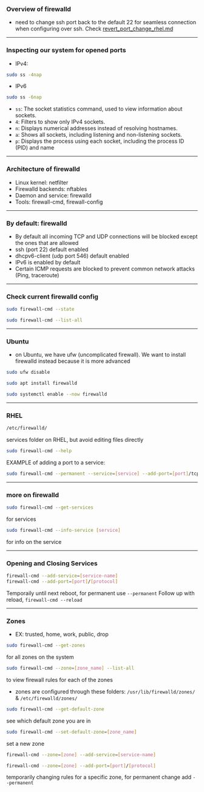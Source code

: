 ### Overview of firewalld
- need to change ssh port back to the default 22 for seamless connection when configuring over ssh. Check [revert_port_change_rhel.md](https://github.com/ZilongJas/SSH_Best_Practices/blob/main/revert_port_change_rhel.md) 
___
### Inspecting our system for opened ports
- IPv4:
```bash
sudo ss -4nap
```
- IPv6
```bash
sudo ss -6nap
```
- `ss`: The socket statistics command, used to view information about sockets.
- `4`: Filters to show only IPv4 sockets.
- `n`: Displays numerical addresses instead of resolving hostnames.
- `a`: Shows all sockets, including listening and non-listening sockets.
- `p`: Displays the process using each socket, including the process ID (PID) and name
___
### Architecture of firewalld
- Linux kernel: netfilter
- Firewalld backends: nftables
- Daemon and service: firewalld
- Tools: firewall-cmd, firewall-config
___
### By default: firewalld
- By default all incoming TCP and UDP connections will be blocked except the ones that are allowed
- ssh (port 22) default enabled
- dhcpv6-client (udp port 546) default enabled
- IPv6 is enabled by default
- Certain ICMP requests are blocked to prevent common network attacks (Ping, traceroute)
___
### Check current firewalld config
```bash
sudo firewall-cmd --state
```
```bash
sudo firewall-cmd --list-all
```
___
### Ubuntu
- on Ubuntu, we have ufw (uncomplicated firewall). We want to install firewalld instead because it is more advanced
```bash
sudo ufw disable
```
```bash
sudo apt install firewalld
```
```bash
sudo systemctl enable --now firewalld
```
___
### RHEL
```bash
/etc/firewalld/
```
services folder on RHEL, but avoid editing files directly
```bash
sudo firewall-cmd --help
```
EXAMPLE of adding a port to a service:
```bash
sudo firewall-cmd --permanent --service=[service] --add-port=[port]/tcp
```
___
### more on firewalld
```bash
sudo firewall-cmd --get-services
```
for services
```bash
sudo firewall-cmd --info-service [service]
```
for info on the service
___
### Opening and Closing Services
```bash
firewall-cmd --add-service=[service-name]
firewall-cmd --add-port=[port]/[protocol]
```
Temporaily until next reboot, for permanent use `--permanent`
Follow up with reload, `firewall-cmd --reload`
___
### Zones
- EX: trusted, home, work, public, drop
```bash
sudo firewall-cmd --get-zones
```
for all zones on the system
```bash
sudo firewall-cmd --zone=[zone_name] --list-all
```
to view firewall rules for each of the zones 
- zones are configured through these folders: `/usr/lib/firewalld/zones/` & `/etc/firewalld/zones/`
```bash
sudo firewall-cmd --get-default-zone
```
see which default zone you are in
```bash
sudo firewall-cmd --set-default-zone=[zone_name]
```
set a new zone 
```bash
firewall-cmd --zone=[zone] --add-service=[service-name]
```
```bash
firewall-cmd --zone=[zone] --add-port=[port]/[protocol]
```
temporarily changing rules for a specific zone, for permanent change add `--permanent`










